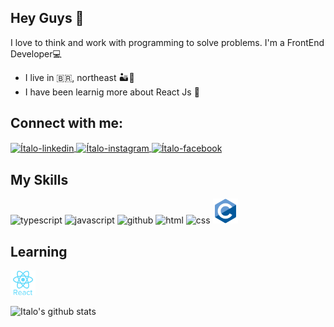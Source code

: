 ## Hey Guys 👋
I love to think and work with programming to solve problems.
I'm a FrontEnd Developer:computer:
- I live in :brazil:, northeast :desert::sunrise:
- I have been learnig more about React Js :sparkling_heart:

## Connect with me:
<a href="https://www.linkedin.com/in/italo-torres/" target="_blank">
<img align="center" alt="Ítalo-linkedin" height="30" width="40" src="https://cdn.jsdelivr.net/npm/simple-icons@3.0.1/icons/linkedin.svg" style="max-width:100%;">
</a>
<a href="https://www.instagram.com/italotrres/" target="_blank">
<img align="center" alt="Ítalo-instagram" height="30" width="40" src="https://cdn.jsdelivr.net/npm/simple-icons@3.0.1/icons/instagram.svg" style="max-width:100%;">
</a>
<a href="https://www.facebook.com/italo.torres.75/" target="_blank">
<img align="center" alt="Ítalo-facebook" height="30" width="40" src="https://cdn.jsdelivr.net/npm/simple-icons@3.0.1/icons/facebook.svg" style="max-width:100%;">
</a>

## My Skills
<img src="https://cdn.icon-icons.com/icons2/2107/PNG/512/file_type_typescript_official_icon_130107.png" alt="typescript" width="40" height="40" style="max-width:100%;"></img>
<img src="https://cdn.icon-icons.com/icons2/2108/PNG/512/javascript_icon_130900.png" alt="javascript" width="40" height="40" style="max-width:100%;"></img>
<img src="https://cdn.icon-icons.com/icons2/936/PNG/512/github-logo_icon-icons.com_73546.png" alt="github" width="40" height="40" style="max-width:100%;"></img>
<img src="https://cdn.icon-icons.com/icons2/2415/PNG/512/html_original_wordmark_logo_icon_146478.png" alt="html" width="40" height="40" style="max-width:100%;"></img>
<img src="https://cdn.icon-icons.com/icons2/2107/PNG/512/file_type_css_icon_130661.png" alt="css" width="40" height="40" style="max-width:100%;"></img>
<img src="https://raw.githubusercontent.com/devicons/devicon/master/icons/c/c-original.svg" alt="C" width="40" height="40" style="max-width:100%;"></img>

## Learning
<img src="https://raw.githubusercontent.com/devicons/devicon/master/icons/react/react-original-wordmark.svg" alt="React Js" width="40" height="40" style="max-width:100%;"></img>


![Italo's github stats](https://github-readme-stats.vercel.app/api?username=italotorreslima&show_icons=true&count_private=true&theme=radical)


